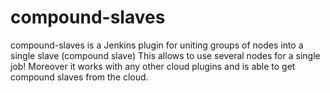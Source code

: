 compound-slaves
===============

compound-slaves is a Jenkins plugin for uniting groups of nodes into a single slave (compound slave)
This allows to use several nodes for a single job!
Moreover it works with any other cloud plugins and is able to get compound slaves from the cloud.